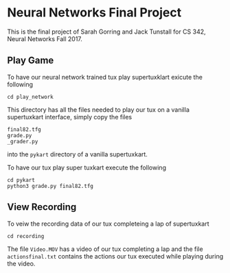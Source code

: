 Neural Networks Final Project
=====
This is the final project of Sarah Gorring and Jack Tunstall for CS 342, Neural Networks Fall 2017.

## Play Game

To have our neural network trained tux play supertuxklart exicute the following

```
cd play_network
```

This directory has all the files needed to play our tux on a vanilla supertuxkart interface, simply copy the files 
```
final82.tfg
grade.py
_grader.py
```

into the `pykart` directory of a vanilla supertuxkart.

To have our tux play super tuxkart execute the following

```
cd pykart
python3 grade.py final82.tfg
```
## View Recording

To veiw the recording data of our tux completeing a lap of supertuxkart

```
cd recording
```

The file `Video.MOV` has a video of our tux completing a lap and the file `actionsfinal.txt` contains the actions our tux executed while playing during the video.
